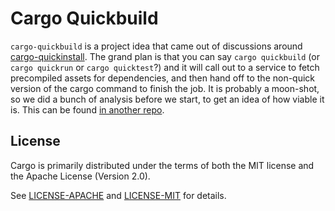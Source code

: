 # Cargo Quickbuild

`cargo-quickbuild` is a project idea that came out of discussions around [cargo-quickinstall](https://github.com/alsuren/cargo-quickinstall/). The grand plan is that you can say `cargo quickbuild` (or `cargo quickrun` or `cargo quicktest`?) and it will call out to a service to fetch precompiled assets for dependencies, and then hand off to the non-quick version of the cargo command to finish the job. It is probably a moon-shot, so we did a bunch of analysis before we start, to get an idea of how viable it is. This can be found [in another repo](https://github.com/cargo-quick/quickbuild-analytics-data/blob/main/notebooks/deps.ipynb).

## License

Cargo is primarily distributed under the terms of both the MIT license
and the Apache License (Version 2.0).

See [LICENSE-APACHE](LICENSE-APACHE) and [LICENSE-MIT](LICENSE-MIT) for details.
